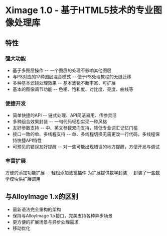 Ximage 1.0 - 基于HTML5技术的专业图像处理库
======================


## 特性

### 强大功能

* 基于多图层操作 -- 一个图层的处理不影响其他图层
* 与PS对应的17种图层混合模式 -- 便于PS处理教程的无缝迁移
* 多种基本滤镜处理效果 -- 基本滤镜不断丰富、可扩展
* 基本的图像调节功能 -- 色相、饱和度、对比度、亮度、曲线等

### 便捷开发

* 简单快捷的API -- 链式处理、API简洁易用、传参灵活
* 多种组合效果封装 -- 一句代码轻松实现一种风格
* 友好参数支持 -- 中、英文参数双向支持，降低专业词汇记忆门槛
* 接口一致的单、多线程支持 -- 单、多线程切换无需更改一行代码，多线程保持快捷API特性
* 可预见的错误友好提醒 -- 对一些可能出现错误的地方提醒，方便开发与调试

### 丰富扩展

方便的添加功能扩展 -- 轻松添加滤镜插件
为扩展提供数学封装 -- 封装了一些数学模块供扩展调用

## 与AlloyImage 1.x的区别
* 最新语法完全重构的架构
* 保持与AlloyImage 1.x接口，完美支持各种异步场景
* 更方便的扩展场景与异步处理需求
* 移动优化



